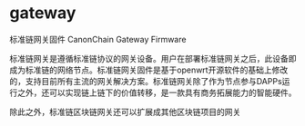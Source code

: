 # gateway
标准链网关固件 CanonChain Gateway Firmware

标准链网关是遵循标准链协议的网关设备。用户在部署标准链网关之后，此设备即成为标准链的网络节点。标准链网关固件是基于openwrt开源软件的基础上修改的，支持目前所有主流的网关解决方案。标准链网关除了作为节点参与DAPPs运行之外，还可以实现链上链下的价值转移，是一款具有商务拓展能力的智能硬件。

除此之外，标准链区块链网关还可以扩展成其他区块链项目的网关
